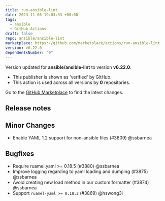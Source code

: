 ```yaml
---
title: run-ansible-lint
date: 2023-11-06 19:03:33 +00:00
tags:
  - ansible
  - GitHub Actions
draft: false
repo: ansible/ansible-lint
marketplace: https://github.com/marketplace/actions/run-ansible-lint
version: v6.22.0
dependentsNumber: "0"
---
```



Version updated for **ansible/ansible-lint** to version **v6.22.0**.
- This publisher is shown as 'verified' by GitHub.
- This action is used across all versions by **0** repositories.

Go to the [GitHub Marketplace](https://github.com/marketplace/actions/run-ansible-lint) to find the latest changes.

## Release notes

## Minor Changes

- Enable YAML 1.2 support for non-ansible files (#3809) @ssbarnea

## Bugfixes

- Require ruamel.yaml >= 0.18.5 (#3880) @ssbarnea
- Improve logging regarding to yaml loading and dumping (#3875) @ssbarnea
- Avoid creating new load method in our custom formatter (#3874) @ssbarnea
- Support `ruamel-yaml >= 0.18.2` (#3869) @hswong3i

